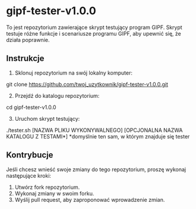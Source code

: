 # gipf-tester-v1.0.0

To jest repozytorium zawierające skrypt testujący program GIPF. 
Skrypt testuje różne funkcje i scenariusze programu GIPF, aby upewnić się, że działa poprawnie.

## Instrukcje

1. Sklonuj repozytorium na swój lokalny komputer:

git clone https://github.com/twoj_uzytkownik/gipf-tester-v1.0.0.git


2. Przejdź do katalogu repozytorium:

cd gipf-tester-v1.0.0


3. Uruchom skrypt testujący:

./tester.sh [NAZWA PLIKU WYKONYWALNEGO] [OPCJONALNA NAZWA KATALOGU Z TESTAMI*]
*domyślnie ten sam, w którym znajduje się tester

## Kontrybucje

Jeśli chcesz wnieść swoje zmiany do tego repozytorium, proszę wykonaj następujące kroki:

1. Utwórz fork repozytorium.
2. Wykonaj zmiany w swoim forku.
3. Wyślij pull request, aby zaproponować wprowadzenie zmian.

